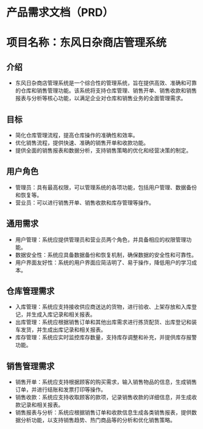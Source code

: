 # 产品需求文档（PRD）
# 项目名称：东风日杂商店管理系统
## 介绍

- 东风日杂商店管理系统是一个综合性的管理系统，旨在提供高效、准确和可靠的仓库和销售管理功能。该系统将支持仓库管理、销售开单、销售收款和销售报表与分析等核心功能，以满足企业对仓库和销售业务的全面管理需求。

## 目标

- 简化仓库管理流程，提高仓库操作的准确性和效率。  
- 优化销售流程，提供快速、准确的销售开单和收款功能。  
- 提供全面的销售报表和数据分析，支持销售策略的优化和经营决策的制定。  

## 用户角色

- 管理员：具有最高权限，可以管理系统的各项功能，包括用户管理、数据备份和恢复等。
- 营业员：可以进行销售开单、销售收款和库存管理等操作。

## 通用需求

- 用户管理：系统应提供管理员和营业员两个角色，并具备相应的权限管理功能。
- 数据安全性：系统应具备数据备份和恢复机制，确保数据的安全性和可靠性。
- 用户界面友好性：系统的用户界面应简洁明了、易于操作，降低用户的学习成本。

## 仓库管理需求

- 入库管理：系统应支持接收供应商送达的货物，进行验收、上架存放和入库登记，并生成入库记录和相关报表。
- 出库管理：系统应根据销售订单和其他出库需求进行拣货配货、出库登记和装车发货，并生成出库记录和相关报表。
- 库存管理：系统应实时监控库存数量，支持库存调整和补充，并提供库存报警功能。

## 销售管理需求

- 销售开单：系统应支持根据顾客的购买需求，输入销售物品的信息，生成销售订单，并进行结账和发票打印等操作。
- 销售收款：系统应支持收取顾客的款项，记录销售收款的详细信息，并生成收款记录和相关报表。
- 销售报表与分析：系统应根据销售订单和收款信息生成各类销售报表，提供数据分析功能，以支持销售趋势、热门商品等的分析和优化销售策略。